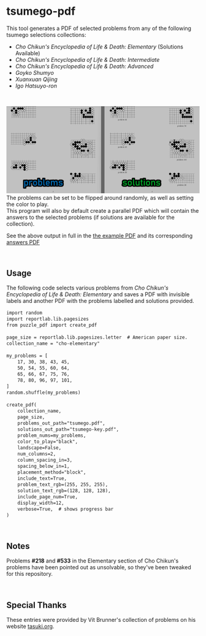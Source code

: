 # tsumego-pdf
This tool generates a PDF of selected problems from any of the following tsumego selections collections:
  - *Cho Chikun's Encyclopedia of Life &amp; Death: Elementary* (Solutions Available)
  - *Cho Chikun's Encyclopedia of Life &amp; Death: Intermediate*
  - *Cho Chikun's Encyclopedia of Life &amp; Death: Advanced*
  - *Goyko Shumyo*
  - *Xuanxuan Qijing*
  - *Igo Hatsuyo-ron*
<br>

![Tsumego](https://github.com/travisgk/tsumego-pdf/blob/main/example-outputs/outputs.png?raw=true)
The problems can be set to be flipped around randomly, as well as setting the color to play.<br>This program will also by default create a parallel PDF which will contain the answers to the selected problems (if solutions are available for the collection).

See the above output in full in the [the example PDF](https://github.com/travisgk/tsumego-pdf/blob/main/example-outputs/tsumego.pdf) and its corresponding [answers PDF](https://github.com/travisgk/tsumego-pdf/blob/main/example-outputs/tsumego-key.pdf)

<br>

## Usage
The following code selects various problems from *Cho Chikun's Encyclopedia of Life &amp; Death: Elementary* and saves a PDF with invisible labels and another PDF with the problems labelled and solutions provided.

```
import random
import reportlab.lib.pagesizes
from puzzle_pdf import create_pdf

page_size = reportlab.lib.pagesizes.letter  # American paper size.
collection_name = "cho-elementary"

my_problems = [
    17, 30, 38, 43, 45,
    50, 54, 55, 60, 64,
    65, 66, 67, 75, 76,
    78, 80, 96, 97, 101,
]
random.shuffle(my_problems)

create_pdf(
    collection_name,
    page_size,
    problems_out_path="tsumego.pdf",
    solutions_out_path="tsumego-key.pdf",
    problem_nums=my_problems,
    color_to_play="black",
    landscape=False,
    num_columns=2,
    column_spacing_in=3,
    spacing_below_in=1,
    placement_method="block",
    include_text=True,
    problem_text_rgb=(255, 255, 255),
    solution_text_rgb=(128, 128, 128),
    include_page_num=True,
    display_width=12,
    verbose=True,  # shows progress bar
)
```

<br>

## Notes
Problems **#218** and **#533** in the Elementary section of Cho Chikun's problems have been pointed out as unsolvable, so they've been tweaked for this repository.

<br>

## Special Thanks
These entries were provided by Vít Brunner's collection of problems on his website [tasuki.org](https://tsumego.tasuki.org/).
